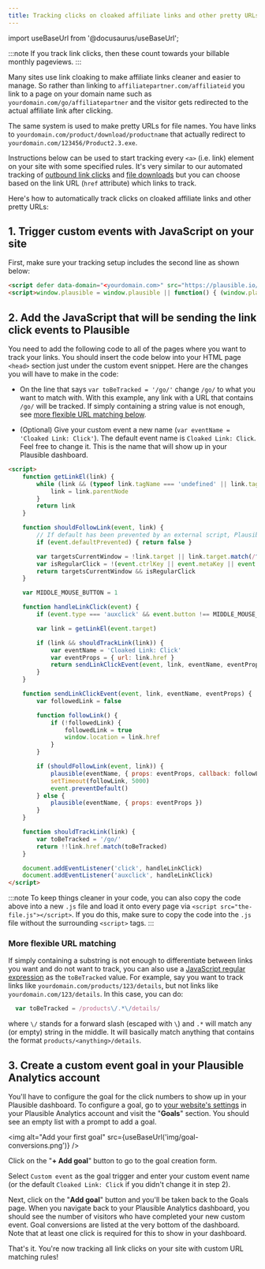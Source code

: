 ```yaml
---
title: Tracking clicks on cloaked affiliate links and other pretty URLs
---
```


import useBaseUrl from '@docusaurus/useBaseUrl';

:::note
If you track link clicks, then these count towards your billable monthly pageviews.
:::

Many sites use link cloaking to make affiliate links cleaner and easier to manage. So rather than linking to `affiliatepartner.com/affiliateid` you link to a page on your domain name such as `yourdomain.com/go/affiliatepartner` and the visitor gets redirected to the actual affiliate link after clicking.

The same system is used to make pretty URLs for file names. You have links to `yourdomain.com/product/download/productname` that actually redirect to `yourdomain.com/123456/Product2.3.exe`. 

Instructions below can be used to start tracking every `<a>` (i.e. link) element on your site with some specified rules. It's very similar to our automated tracking of [outbound link clicks](outbound-link-click-tracking.md) and [file downloads](file-downloads-tracking.md) but you can choose based on the link URL (`href` attribute) which links to track.

Here's how to automatically track clicks on cloaked affiliate links and other pretty URLs:

## 1. Trigger custom events with JavaScript on your site

First, make sure your tracking setup includes the second line as shown below:

```html
<script defer data-domain="<yourdomain.com>" src="https://plausible.io/js/script.js"></script>
<script>window.plausible = window.plausible || function() { (window.plausible.q = window.plausible.q || []).push(arguments) }</script>
```
## 2. Add the JavaScript that will be sending the link click events to Plausible

You need to add the following code to all of the pages where you want to track your links. You should insert the code below into your HTML page `<head>` section just under the custom event snippet. Here are the changes you will have to make in the code:

- On the line that says `var toBeTracked = '/go/'` change `/go/` to what you want to match with. With this example, any link with a URL that contains `/go/` will be tracked. If simply containing a string value is not enough, see [more flexible URL matching below](#more-flexible-url-matching). 

- (Optional) Give your custom event a new name (`var eventName = 'Cloaked Link: Click'`). The default event name is `Cloaked Link: Click`. Feel free to change it. This is the name that will show up in your Plausible dashboard.

```html
<script>
    function getLinkEl(link) {
        while (link && (typeof link.tagName === 'undefined' || link.tagName.toLowerCase() !== 'a' || !link.href)) {
            link = link.parentNode
        }
        return link
    }

    function shouldFollowLink(event, link) {
        // If default has been prevented by an external script, Plausible should not intercept navigation.
        if (event.defaultPrevented) { return false }

        var targetsCurrentWindow = !link.target || link.target.match(/^_(self|parent|top)$/i)
        var isRegularClick = !(event.ctrlKey || event.metaKey || event.shiftKey) && event.type === 'click'
        return targetsCurrentWindow && isRegularClick
    }

    var MIDDLE_MOUSE_BUTTON = 1

    function handleLinkClick(event) {
        if (event.type === 'auxclick' && event.button !== MIDDLE_MOUSE_BUTTON) { return }

        var link = getLinkEl(event.target)

        if (link && shouldTrackLink(link)) {
            var eventName = 'Cloaked Link: Click'
            var eventProps = { url: link.href }
            return sendLinkClickEvent(event, link, eventName, eventProps)
        }
    }

    function sendLinkClickEvent(event, link, eventName, eventProps) {
        var followedLink = false

        function followLink() {
            if (!followedLink) {
                followedLink = true
                window.location = link.href
            }
        }

        if (shouldFollowLink(event, link)) {
            plausible(eventName, { props: eventProps, callback: followLink })
            setTimeout(followLink, 5000)
            event.preventDefault()
        } else {
            plausible(eventName, { props: eventProps })
        }
    }

    function shouldTrackLink(link) {
        var toBeTracked = '/go/'
        return !!link.href.match(toBeTracked)
    }

    document.addEventListener('click', handleLinkClick)
    document.addEventListener('auxclick', handleLinkClick)
</script>
```

:::note
To keep things cleaner in your code, you can also copy the code above into a new `.js` file and load it onto every page via `<script src="the-file.js"></script>`. If you do this, make sure to copy the code into the `.js` file without the surrounding `<script>` tags.
:::

### More flexible URL matching

If simply containing a substring is not enough to differentiate between links you want and do not want to track, you can also use a [JavaScript regular expression](https://developer.mozilla.org/en-US/docs/Web/JavaScript/Guide/Regular_Expressions) as the `toBeTracked` value. For example, say you want to track links like `yourdomain.com/products/123/details`, but not links like `yourdomain.com/123/details`. In this case, you can do:

```javascript
  var toBeTracked = /products\/.*\/details/
```

where `\/` stands for a forward slash (escaped with `\`) and `.*` will match any (or empty) string in the middle. It will basically match anything that contains the format `products/<anything>/details`.

## 3. Create a custom event goal in your Plausible Analytics account

You'll have to configure the goal for the click numbers to show up in your Plausible dashboard. To configure a goal, go to [your website's settings](website-settings.md) in your Plausible Analytics account and visit the "**Goals**" section. You should see an empty list with a prompt to add a goal.

<img alt="Add your first goal" src={useBaseUrl('img/goal-conversions.png')} />

Click on the "**+ Add goal**" button to go to the goal creation form.

Select `Custom event` as the goal trigger and enter your custom event name (or the default `Cloaked Link: Click` if you didn't change it in step 2).

Next, click on the "**Add goal**" button and you'll be taken back to the Goals page. When you navigate back to your Plausible Analytics dashboard, you should see the number of visitors who have completed your new custom event. Goal conversions are listed at the very bottom of the dashboard. Note that at least one click is required for this to show in your dashboard. 

That's it. You're now tracking all link clicks on your site with custom URL matching rules!
